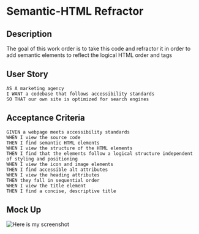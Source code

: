 # Semantic-HTML Refractor

## Description
The goal of this work order is to take this code and refractor it
in order to add semantic elements to reflect the logical HTML order and tags

## User Story
<!-- original documentation material -->
```
AS A marketing agency
I WANT a codebase that follows accessibility standards
SO THAT our own site is optimized for search engines
```

## Acceptance Criteria
<!-- original documentation material -->
```
GIVEN a webpage meets accessibility standards
WHEN I view the source code
THEN I find semantic HTML elements
WHEN I view the structure of the HTML elements
THEN I find that the elements follow a logical structure independent of styling and positioning
WHEN I view the icon and image elements
THEN I find accessible alt attributes
WHEN I view the heading attributes
THEN they fall in sequential order
WHEN I view the title element
THEN I find a concise, descriptive title
```
## Mock Up
<!-- screen captue here? -->
![Here is my screenshot](./assets/images/screenshot.png)